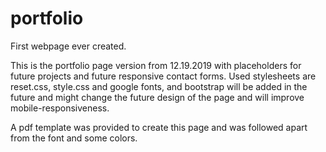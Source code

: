 # portfolio
First webpage ever created.

This is the portfolio page version from 12.19.2019 with placeholders for future projects and future responsive contact forms. Used stylesheets are reset.css, style.css and google fonts, and bootstrap will be added in the future and might change the future design of the page and will improve mobile-responsiveness. 

A pdf template was provided to create this page and was followed apart from the font and some colors. 
